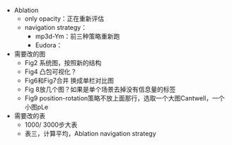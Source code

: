 - Ablation
	- only opacity：正在重新评估
	- navigation strategy：
		- mp3d-Ym：前三种策略重新跑
		- Eudora：
- 需要改的图
	- Fig2 系统图，按照新的结构
	- Fig4 凸包可视化？
	- Fig6和Fig7合并 换成单栏对比图
	- Fig 8放几个图？如果是单个场景去掉没有信息量的标签
	- Fig9 position-rotation策略不放上面那行，选取一个大图Cantwell，一个小图pLe
- 需要改的表
	- 1000/ 3000步大表
	- 表三，计算平均，Ablation navigation strategy